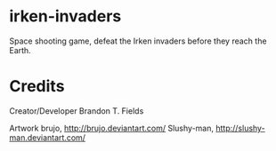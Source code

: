 irken-invaders
==============

Space shooting game, defeat the Irken invaders before they reach the Earth.

Credits
=======
Creator/Developer
Brandon T. Fields

Artwork
brujo, http://brujo.deviantart.com/
Slushy-man, http://slushy-man.deviantart.com/

